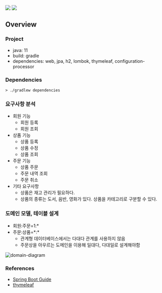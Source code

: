 ![](https://img.shields.io/badge/spring--boot-2.5.1-red)
![](https://img.shields.io/badge/gradle-7.0.2-brightgreen)

## Overview

### Project

- java: 11
- build: gradle
- dependencies: web, jpa, h2, lombok, thymeleaf, configuration-processor

### Dependencies

```shell
> ./gradlew dependencies
```

### 요구사항 분석

- 회원 기능
    - 회원 등록
    - 회원 조회
- 상품 기능
    - 상품 등록
    - 상품 수정
    - 상품 조회
- 주문 기능
  - 상품 주문
  - 주문 내역 조회
  - 주문 취소
- 기타 요구사항
  - 상품은 재고 관리가 필요하다.
  - 상품의 종류는 도서, 음반, 영화가 있다. 상품을 카테고리로 구분할 수 있다.

### 도메인 모델, 테이블 설계

- 회원:주문=1:*
- 주문:상품=\*:\*
  - 관계형 데이터베이스에서는 다대다 관계를 사용하지 않음
  - 주문상을 아우르는 도메인을 이용해 일대다, 다대일로 설계해야함

![domain-diagram](https://raw.githubusercontent.com/lcalmsky/shop/master/diagram/domain-diagram.plantuml)

### References

- [Spring Boot Guide](https://spring.io/guides)
- [thymeleaf](https://thymeleaf.org)
